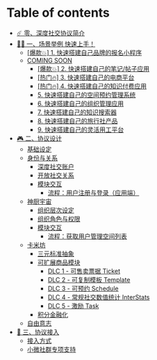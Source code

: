 # Table of contents

* [☄️ 零、深度社交协议简介](README.md)
* [🏊‍♂️ 一、场景举例 快速上手！](yi-chang-jing-ju-li-kuai-su-shang-shou/README.md)
  * [\[爆款💥\] 1. 快速搭建自己品牌的报名小程序](yi-chang-jing-ju-li-kuai-su-shang-shou/bao-kuan-1.-kuai-su-da-jian-zi-ji-pin-pai-de-bao-ming-xiao-cheng-xu.md)
  * [COMING SOON](yi-chang-jing-ju-li-kuai-su-shang-shou/coming-soon/README.md)
    * [\[爆款💥\] 2. 快速搭建自己的笔记/帖子应用](yi-chang-jing-ju-li-kuai-su-shang-shou/coming-soon/bao-kuan-2.-kuai-su-da-jian-zi-ji-de-bi-ji-tie-zi-ying-yong.md)
    * [\[热门🔥\] 3. 快速搭建自己的电商平台](yi-chang-jing-ju-li-kuai-su-shang-shou/coming-soon/re-men-3.-kuai-su-da-jian-zi-ji-de-dian-shang-ping-tai.md)
    * [\[热门🔥\] 4. 快速搭建自己的知识付费应用](yi-chang-jing-ju-li-kuai-su-shang-shou/coming-soon/re-men-4.-kuai-su-da-jian-zi-ji-de-zhi-shi-fu-fei-ying-yong.md)
    * [5. 快速搭建自己的空间预约管理系统](yi-chang-jing-ju-li-kuai-su-shang-shou/coming-soon/5.-kuai-su-da-jian-zi-ji-de-kong-jian-yu-yue-guan-li-xi-tong.md)
    * [6. 快速搭建自己的组织管理应用](yi-chang-jing-ju-li-kuai-su-shang-shou/coming-soon/6.-kuai-su-da-jian-zi-ji-de-zu-zhi-guan-li-ying-yong.md)
    * [7. 快速搭建自己的知识搜索器](yi-chang-jing-ju-li-kuai-su-shang-shou/coming-soon/7.-kuai-su-da-jian-zi-ji-de-zhi-shi-sou-suo-qi.md)
    * [8. 快速搭建自己的旅行社产品](yi-chang-jing-ju-li-kuai-su-shang-shou/coming-soon/8.-kuai-su-da-jian-zi-ji-delxing-she-chan-pin.md)
    * [9. 快速搭建自己的灵活用工平台](yi-chang-jing-ju-li-kuai-su-shang-shou/coming-soon/9.-kuai-su-da-jian-zi-ji-de-ling-huo-yong-gong-ping-tai.md)
* [🎮 二、协议设计](er-xie-yi-she-ji/README.md)
  * [基础设定](er-xie-yi-she-ji/ji-chu-she-ding.md)
  * [身份与关系](er-xie-yi-she-ji/shen-fen-yu-guan-xi/README.md)
    * [深度社交账户](er-xie-yi-she-ji/shen-fen-yu-guan-xi/shen-du-she-jiao-zhang-hu.md)
    * [开放社交关系](er-xie-yi-she-ji/shen-fen-yu-guan-xi/kai-fang-she-jiao-guan-xi.md)
    * [模块交互](er-xie-yi-she-ji/shen-fen-yu-guan-xi/mo-kuai-jiao-hu/README.md)
      * [流程：用户注册与登录（应用端）](er-xie-yi-she-ji/shen-fen-yu-guan-xi/mo-kuai-jiao-hu/liu-cheng-yong-hu-zhu-ce-yu-deng-lu-ying-yong-duan.md)
  * [神厨宇宙](er-xie-yi-she-ji/shen-chu-yu-zhou/README.md)
    * [组织层次设定](er-xie-yi-she-ji/shen-chu-yu-zhou/zu-zhi-ceng-ci-she-ding.md)
    * [组织角色与权限](er-xie-yi-she-ji/shen-chu-yu-zhou/zu-zhi-jue-se-yu-quan-xian.md)
    * [模块交互](er-xie-yi-she-ji/shen-chu-yu-zhou/mo-kuai-jiao-hu/README.md)
      * [流程：获取用户管理空间列表](er-xie-yi-she-ji/shen-chu-yu-zhou/mo-kuai-jiao-hu/liu-cheng-huo-qu-yong-hu-guan-li-kong-jian-lie-biao.md)
  * [卡米坊](er-xie-yi-she-ji/ka-mi-fang/README.md)
    * [三元标准抽象](er-xie-yi-she-ji/ka-mi-fang/san-yuan-biao-zhun-chou-xiang.md)
    * [可扩展商品模块](er-xie-yi-she-ji/ka-mi-fang/ke-kuo-zhan-shang-pin-mo-kuai/README.md)
      * [DLC 1 - 可售卖票据 Ticket](er-xie-yi-she-ji/ka-mi-fang/ke-kuo-zhan-shang-pin-mo-kuai/dlc-1-ke-shou-mai-piao-ju-ticket.md)
      * [DLC 2 - 可复制模板 Template](er-xie-yi-she-ji/ka-mi-fang/ke-kuo-zhan-shang-pin-mo-kuai/dlc-2-ke-fu-zhi-mu-ban-template.md)
      * [DLC 3 - 可预约 Schedule](er-xie-yi-she-ji/ka-mi-fang/ke-kuo-zhan-shang-pin-mo-kuai/dlc-3-ke-yu-yue-schedule.md)
      * [DLC 4 - 常规社交数值统计 InterStats](er-xie-yi-she-ji/ka-mi-fang/ke-kuo-zhan-shang-pin-mo-kuai/dlc-4-chang-gui-she-jiao-shu-zhi-tong-ji-interstats.md)
      * [DLC 5 - 激励 Task](er-xie-yi-she-ji/ka-mi-fang/ke-kuo-zhan-shang-pin-mo-kuai/dlc-5-ji-li-task.md)
    * [积分金融化](er-xie-yi-she-ji/ka-mi-fang/ji-fen-jin-rong-hua.md)
  * [自由意志](er-xie-yi-she-ji/zi-you-yi-zhi.md)
* [🦊 三、协议接入](san-xie-yi-jie-ru/README.md)
  * [接入方式](san-xie-yi-jie-ru/jie-ru-fang-shi.md)
  * [小微社群专项支持](san-xie-yi-jie-ru/xiao-wei-she-qun-zhuan-xiang-zhi-chi.md)
